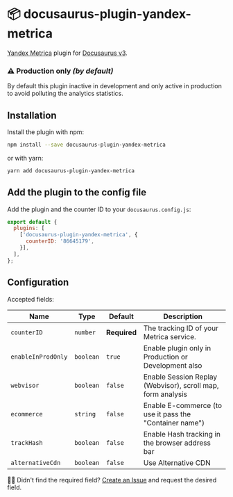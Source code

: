 # 📦 docusaurus-plugin-yandex-metrica

[Yandex Metrica](https://metrika.yandex.ru) plugin for [Docusaurus v3](https://docusaurus.io/).

### ⚠️ Production only _(by default)_

By default this plugin inactive in development and only active in production to avoid polluting the analytics statistics.

## Installation

Install the plugin with npm:

```bash
npm install --save docusaurus-plugin-yandex-metrica
```

or with yarn:
```bash
yarn add docusaurus-plugin-yandex-metrica
```

## Add the plugin to the config file

Add the plugin and the counter ID to your `docusaurus.config.js`:

```js
export default {
  plugins: [
    ['docusaurus-plugin-yandex-metrica', {
      counterID: '86645179',
    }],
  ],
};
```

## Configuration

Accepted fields:

<small>

| Name | Type | Default | Description |
| --- | --- | --- | --- |
| `counterID` | `number` | **Required** | The tracking ID of your Metrica service. |
| `enableInProdOnly` | `boolean` | `true` | Enable plugin only in Production or Development also |
| `webvisor` | `boolean` | `false` | Enable Session Replay (Webvisor), scroll map, form analysis |
| `ecommerce` | `string` | `false` | Enable E-commerce (to use it pass the "Container name") |
| `trackHash` | `boolean` | `false` | Enable Hash tracking in the browser address bar |
| `alternativeCdn` | `boolean` | `false` | Use Alternative CDN |

</small>

🤷‍♂️ Didn't find the required field? [Create an Issue](https://github.com/sgromkov/docusaurus-plugin-yandex-metrica/issues/new) and request the desired field.
